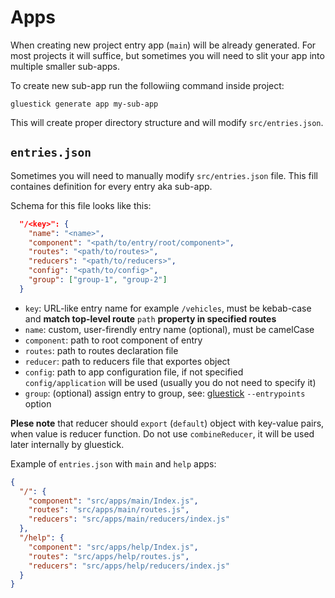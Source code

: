 # Apps
When creating new project entry app (`main`) will be already generated.
For most projects it will suffice, but sometimes you will need to slit your app
into multiple smaller sub-apps.

To create new sub-app run the followiing command inside project:
```
gluestick generate app my-sub-app
```

This will create proper directory structure and will modify `src/entries.json`.

## `entries.json`
Sometimes you will need to manually modify `src/entries.json` file.
This fill containes definition for every entry aka sub-app.

Schema for this file looks like this:
```json
  "/<key>": {
    "name": "<name>",
    "component": "<path/to/entry/root/component>",
    "routes": "<path/to/routes>",
    "reducers": "<path/to/reducers>",
    "config": "<path/to/config>",
    "group": ["group-1", "group-2"]
  }
``` 

- `key`: URL-like entry name for example `/vehicles`, must be kebab-case and __match top-level route__ `path` __property in specified routes__
- `name`: custom, user-firendly entry name (optional), must be camelCase
- `component`: path to root component of entry
- `routes`: path to routes declaration file
- `reducer`: path to reducers file that exportes object
- `config`: path to app configuration file, if not specified `config/application` will be used (usually you do not need to specify it)
- `group`: (optional) assign entry to group, see: [gluestick](../packages/gluestick/README.md) `--entrypoints` option

**Plese note** that reducer should `export` (`default`) object with key-value pairs,
when value is reducer function. Do not use `combineReducer`, it will be used later internally
by gluestick.

Example of `entries.json` with `main` and `help` apps:
```json
{
  "/": {
    "component": "src/apps/main/Index.js",
    "routes": "src/apps/main/routes.js",
    "reducers": "src/apps/main/reducers/index.js"
  },
  "/help": {
    "component": "src/apps/help/Index.js",
    "routes": "src/apps/help/routes.js",
    "reducers": "src/apps/help/reducers/index.js"
  }
}
```
